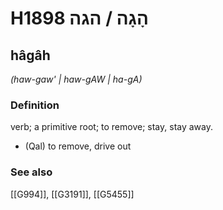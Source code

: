 # H1898 הָגָה / הגה

## hâgâh

_(haw-gaw' | haw-ɡAW | ha-ɡA)_

### Definition

verb; a primitive root; to remove; stay, stay away.

- (Qal) to remove, drive out
### See also

[[G994]], [[G3191]], [[G5455]]

